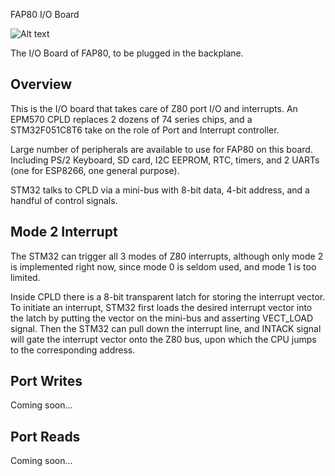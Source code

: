 FAP80 I/O Board

![Alt text](http://i.imgur.com/Ii25Azt.jpg)

The I/O Board of FAP80, to be plugged in the backplane.

## Overview

This is the I/O board that takes care of Z80 port I/O and interrupts. An EPM570 CPLD replaces 2 dozens of 74 series chips, and a STM32F051C8T6 take on the role of Port and Interrupt controller.

Large number of peripherals are available to use for FAP80 on this board. Including PS/2 Keyboard, SD card, I2C EEPROM, RTC, timers, and 2 UARTs (one for ESP8266, one general purpose). 

STM32 talks to CPLD via a mini-bus with 8-bit data, 4-bit address, and a handful of control signals.

## Mode 2 Interrupt

The STM32 can trigger all 3 modes of Z80 interrupts, although only mode 2 is implemented right now, since mode 0 is seldom used, and mode 1 is too limited.

Inside CPLD there is a 8-bit transparent latch for storing the interrupt vector. To initiate an interrupt, STM32 first loads the desired interrupt vector into the latch by putting the vector on the mini-bus and asserting VECT_LOAD signal. Then the STM32 can pull down the interrupt line, and INTACK signal will gate the interrupt vector onto the Z80 bus, upon which the CPU jumps to the corresponding address.

## Port Writes

Coming soon...

## Port Reads

Coming soon...
